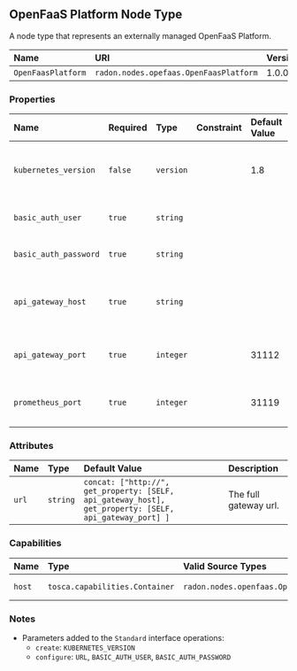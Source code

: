 ## OpenFaaS Platform Node Type

A node type that represents an externally managed OpenFaaS Platform.

| Name | URI | Version | Derived From |
|:---- |:--- |:------- |:------------ |
| `OpenFaasPlatform` | `radon.nodes.opefaas.OpenFaasPlatform` | 1.0.0 | `radon.nodes.abstract.CloudPlatform` |

### Properties

| Name | Required | Type | Constraint | Default Value | Description |
|:---- |:-------- |:---- |:---------- |:------------- |:----------- |
| `kubernetes_version` | `false` | `version` |   | 1.8 | The version of the Kubernetes cluster hosting this platform. |
| `basic_auth_user` | `true` | `string` |   |   | The username used for basic authentication. |
| `basic_auth_password` | `true` | `string` |   |   | The password used for basic authentication. |
| `api_gateway_host` | `true` | `string` |   |   | The host name to access OpenFaaS API gateway at. |
| `api_gateway_port` | `true` | `integer` |   | 31112 | The port to access OpenFaaS API gateway at. |
| `prometheus_port` | `true` | `integer` |   | 31119 | The port to access the Prometheus service at. |

### Attributes

| Name | Type | Default Value | Description |
|:---- |:---- |:------------- |:----------- |
| `url` | `string` | `concat: ["http://", get_property: [SELF, api_gateway_host], get_property: [SELF, api_gateway_port] ]` | The full gateway url. |

### Capabilities

| Name | Type | Valid Source Types | Occurrences |
|:---- |:---- |:------------------ |:----------- |
|`host`| `tosca.capabilities.Container` | `radon.nodes.openfaas.OpenFaasFunction` | [0, UNBOUNDED]

### Notes

* Parameters added to the `Standard` interface operations:
    * `create`: `KUBERNETES_VERSION`
    * `configure`: `URL`, `BASIC_AUTH_USER`, `BASIC_AUTH_PASSWORD`
